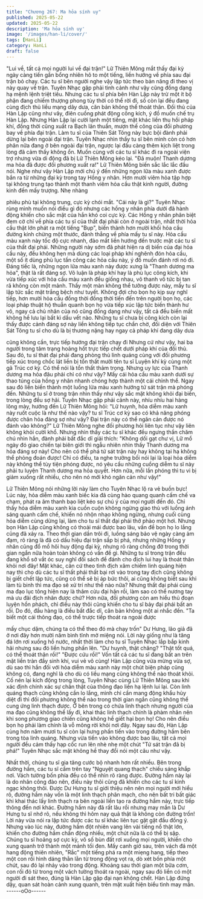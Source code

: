 ```yaml
---
title: "Chương 267: Ma hỏa sính uy"
published: 2025-05-22
updated: 2025-05-22
description: 'Ma hỏa sính uy'
image: '/images/han-li/cover/'
tags: [HanLi]
category: HanLi
draft: false
---
```


"Lui về, tất cả mọi người lui về đại trận!" Lữ Thiên Mông mắt thấy
đại kỳ ngày càng tiến gần bổng nhiên hô to một tiếng, liền hướng
về phía sau đại trận bỏ chạy.
Các tu sĩ bên người nghe vậy lập tức theo bản năng đi theo vị này
quay về trận.
Tuyên Nhạc gặp phải tình cảnh như vậy cũng đồng dạng hạ mệnh
lệnh triệt tiêu.
Nhưng các tu sĩ phía bên Hàn Lập này trừ một ít bộ phận đang
chiếm thượng phong tùy thời có thể rời đi, số còn lại đều đang
cùng địch thủ liều mạng dây dưa, căn bản không thể thoát thân.
Đối thủ của Hàn Lập cũng như vây, điên cuồng phát động công
kích, ý đồ muốn chế trụ Hàn Lập.
Nhưng Hàn Lập lại cười lạnh một tiếng, mặt khác liền thu hồi
pháp khí, đồng thời cũng xuất ra Bạch lân thuẩn, mượn thế công
của đối phương bay về phía đại trận. Làm tu sĩ của Thiên Sát
Tông này bực bội đành phải dừng lại bên ngoài đại trận.
Tuyên Nhạc nhìn thấy tu sĩ bên mình còn có hơn phân nữa đang
ở bên ngoài đại trận, ngược lại đấu càng thêm kịch liệt trong lòng
đã cảm thấy không ổn. Muốn cùng với các tu sĩ khác đi ra ngoài
viện trợ nhưng vừa di động đã bị Lữ Thiên Mông kéo lại.
"Đã muộn! Thanh dương ma hỏa đã được đối phương xuất ra!"
Lữ Thiên Mông biến sắc lắc lắc đầu nói.
Nghe như vậy Hàn Lập mới chú ý đến những ngọn lữa màu xanh
được bắn ra từ những đại kỳ trong tay Hồng y nhân. Hơn mười
viêm hỏa tập hợp tại không trung tạo thành một thanh viêm hỏa
cầu thật kinh người, đường kinh đến mấy trượng. Nhẹ nhàng

phiêu phù tại không trung, cực kỳ chói mắt.
"Cái này là gì?"
Tuyên Nhạc rùng mình muốn nói điều gì đó nhưng các hồng y
nhân phía dưới đã hành động khiến cho sắc mặt của hắn khó coi
cực kỳ.
Các Hồng y nhân phân biệt đem cờ chỉ về phía các tu sĩ của thất
đại phái còn ở ngoài trận, nhất thời hỏa cầu thật lớn phát ra một
tiếng "Bụp", biến thành hơn mười khối hỏa cầu đường kính chừng
một thước, đánh thẳng về phía mấy tu sĩ này.
Hỏa cầu màu xanh này tốc độ cực nhanh, đảo mắt liền hướng
đến trước mặt các tu sĩ của thất đại phái.
Những người này sớm đã phát hiện ra dị biến của đại hỏa cầu
này, đều không hẹn mà dùng các loại pháp khí nghênh đón hỏa
cầu, một số ít dùng phù lục tấn công các hỏa cầu này, ý đồ muốn
đánh rơi nó đi.
Đáng tiếc là, những ngọn lửa màu xanh này được xưng là "Thanh
dương ma hỏa", thật là rất đáng sợ.
Vô luận là pháp khí hay là phù lục công kích, khi vừa tiếp xúc với
hỏa cầu màu xanh đều giống nhau, vô thanh vô tức bị tan rã
không còn một mảnh.
Thấy một màn không thể tưởng được này, mấy tu sĩ lập tức sắc
mặt trắng bệch như tuyết.
Không đợi cho bọn họ kịp suy nghĩ tiếp, hơn mười hỏa cầu đồng
thời đồng thời tiến đến trên người bọn họ, các loại pháp thuật hộ
thuẫn quanh bọn họ vừa tiếp xúc lập tức biến thành hư vô, ngay
cả chủ nhân của nó cũng đồng dạng như vậy, tất cả đều biến mất
không hề lưu lại bất kì dấu vết nào.
Những tu sĩ chưa bị công kích còn lại thấy được cảnh đáng sợ
này liền không tiếp tục chần chờ, đối diện với Thiên Sát Tông tu sĩ
cho dù là bị thương nặng hay ngay cả pháp khí đang dây dưa

cũng không cần, trực tiếp hướng đại trận chạy đi
Nhưng cứ như vậy, hai ba người trong tâm trạng hoảng hốt trực
tiếp chết dưới pháp khí của đối thủ.
Sau đó, tu sĩ thát đại phái đang phòng thủ linh quáng cùng với đối
phương tiếp xúc trong chốc lát liền bị tổn thất mười tên tu sĩ
Luyện khí kỳ cùng một gã Trúc cơ kỳ. Có thể nói là tổn thất thảm
trọng.
Nhưng uy lực của Thanh dương ma hỏa đâu phải chỉ có như
vậy?
Mấy cái hỏa cầu màu xanh dưới sự thao túng của hồng y nhân
nhanh chóng hợp thành một cái chỉnh thể. Ngay sau đó liền biến
thành một luồng lửa màu xanh hướng tứ sát trận mà phóng đến.
Những tu sĩ ở trong trận nhìn thấy như vậy sắc mặt không khỏi
đại biến, trong lòng đều sợ hãi.
Tuyên Nhạc gặp phải cảnh này, nhíu nhíu hai hàng lông mày,
hướng đến Lữ Thiên Mông hỏi:
"Lữ huynh, hỏa diễm màu xanh này ruốt cuộc là như thế nào vậy?
tu sĩ Trúc cơ kỳ sao có khả năng phóng được chân hỏa đáng sợ
như vậy? Đại trận này có thể ngăn cản được nó đánh vào
không?"
Lữ Thiên Mông nghe đối phương hỏi liên tục như vậy liên không
khỏi cười khổ. Nhưng nhìn thấy các tu sĩ khác đều ngưng thần
chăm chú nhìn hắn, đành phải bất đắc dĩ giải thích:
"Không dối gạt chư vị, Lữ mổ ngày đó giao chiến tại biên giới thì
ngẫu nhiên nhìn thấy Thanh dương ma hỏa đáng sợ này! Cho nên
có thể phá tứ sát trận này hay không tại hạ không thể phỏng đoán
được! Chỉ có điều, ta nghe trưởng bối nói lại là loại hỏa diễm này
không thể tùy tiện phóng được, nó yêu cầu những cuồng diễm tu
sĩ này phải tu luyện Thanh dương ma hỏa quyết. Hơn nữa, mỗi
lần phóng thì tu vi bị giảm xuống rất nhiều, cho nên nó mới khó
ngăn cản như vậy!"

Lữ Thiên Mông nói những lời này làm cho Tuyên Nhạc lộ ra vẻ
buồn bực!
Lúc này, hỏa diễm màu xanh biếc kia đã cùng hào quang quanh
cấm chế va chạm, phát ra âm thanh bạo liệt kéo sự chú ý của mọi
người đến đó.
Chỉ thấy hỏa diễm màu xanh kia cuồn cuộn không ngừng giao thủ
với luồng ánh sáng quanh cấm chế, khiến nó nhộn nhạo không
ngừng, nhưng cuối cùng hỏa diễm cùng dừng lại, làm cho tu sĩ
thất đại phái thở phào một hơi.
Nhưng bọn Hàn Lập cũng không có thoải mái được bao lâu, vấn
đề bọn họ lo lắng cũng đã xảy ra.
Theo thời gian dần trôi đi, luồng sáng bảo vệ ngày càng ảm đạm,
rõ ràng là đã có dấu hiệu đại trận sắp bị phá, nhưng những Hồng
y nhân cũng đổ mồ hôi huy động đại kỳ, nhưng rõ ràng chống đở
trong thời gian ngắn nữa hoàn toàn không có vấn đề gì.
Những tu sĩ trong trận đều đang khổ sở vắt óc suy nghĩ đối sách
để đánh cho địch lui hay là thoát thân khỏi nơi đây!
Mặt khác, căn cứ theo tình địch xâm chiếm linh quáng hiện nay
thì cho dù các tu sĩ thất phái thất bại rơi vào trong tay địch cũng
không bị giết chết lập tức, cũng có thể sẽ bị áp bức thôi, ai cũng
không biết sau khi làm tù binh thì ma đạo sẽ xử trí như thế nào
nữa?
Nhưng thất đại phái cùng ma đạo lục tông hiện nay là thâm cừu
đại hận rồi, làm sao có thể nương tay mà ưu đãi địch nhân được
chứ? Hơn nữa, đối phương còn am hiểu thủ đoạn luyện hồn
phách, chỉ điều này thôi cũng khiến cho tu sĩ bảy đại phái bất an
rồi.
Do đó, đầu hàng là điều bất đắc dĩ, căn bản không một ai nhắc
đến.
"Ta biết một cái thông đạo, có thể trược tiếp thoát ra ngoài được

mấy chục dặm, chúng ta có thể theo đó mà chạy trốn" Dư Hưng,
lão giả đã ở nơi đây hơn mười năm bình tĩnh mở miệng nói.
Lời này giống như là tăng đá lớn rơi xuống hồ nước, nhất thời
làm cho tu sĩ Tuyên Nhạc lắp bắp kinh hãi nhưng sau đó liền
hưng phấn lên.
"Dư huynh, thật chăng?
"Thật tốt quá, có thể thoát thân rồi!"
"Được cứu rồi!"
Vốn tất cả các tu sĩ đang bất an trên mặt liền tràn đầy sinh khí, vui
vẻ vô cùng!
Hàn Lập cũng vừa mừng vừa sợ, dù sao thì hắn đối với hỏa diễm
màu xanh này một chút biện pháp cũng không có, đang nghĩ là
cho dù có liều mạng cũng không thể nào thoát khỏi.
Cố nén lại kích động trong lòng, Tuyên Nhạc cùng Lữ Thiên Mông
sau khi xác định chính xác sự chân thật của thông đạo liền hạ
lệnh lui lại.
Còn linh quáng thạch cũng không cần lo lắng, mình chỉ cần mang
động khẩu hủy diệt đi thì đối phương không thể nào trong thời
gian ngắn cũng không thể cung ứng linh thạch được. Ở bên trong
có chứa linh thạch nhưng người của ma đạo cũng không thể lấy
đi, khai thác linh thạch chính là phàm nhân nên khi song phương
giao chiến cũng không hề giết hại bọn họ!
Cho nên điều bọn họ phải làm chính là vỗ mông rời khỏi nơi đây.
Ngay sau đó, Hàn Lập cùng hơn năm mươi tu sĩ còn lại hưng
phấn tiến vào trong đường hầm bên trong tòa linh quáng. Nhưng
vừa tiến vào không được bao lâu, tất cả mọi người đều cảm thấy
hạp cốc run lên nhè nhẹ một chút
"Tứ sát trận đã bị phá!" Tuyên Nhạc sắc mặt không hề thay đổi
nói một câu như vậy.

Nhất thời, chúng tu sĩ gia tăng cước bộ nhanh hơn rất nhiều.
Bên trong đường hầm, các tu sĩ cầm trên tay "Nguyệt quang
thạch" chiếu sáng khắp nơi. Vách tường bốn phía đều có thể nhìn
rõ ràng được. Đường hầm này lại là do nhân công đào nên, điều
này thôi cũng đã khiến cho các tu sĩ kinh ngạc không thôi.
Được Dư Hưng tu sĩ giới thiệu nên nên mọi người mới hiểu rõ,
đường hầm này vốn là một linh thạch phân mạch, cho nên bất tri
bất giác khi khai thác lấy linh thạch ra bên ngoài liền tạo ra đường
hầm này, trực tiếp thông đến nơi khác.
Đường hầm này đã rất lâu rồi nhưng may mắn là Dư Hưng tu sĩ
nhớ rõ, nếu không thì hôm nay quả thật là không còn đường trốn!
Lời này vừa nói ra lập tức được các tu sĩ khác liên tục gật gật đầu
đồng ý.
Nhưng vào lúc này, đường hầm đột nhiên vang lên vài tiếng nổ
thật lớn, khiến cho đường hầm chấn động nhiều, một chút nữa là
có thể bị sập.
Chúng tu sĩ hoảng sợ cực kỳ, vô số bùn đất rơi xuống mọi người,
khiến cho xung quanh trở thành một mảnh tối đen.
Mấy canh giờ sau, trên vách đá một hang động thiên nhiên, "Rắc"
một tiếng phá ra một miẹng hang, tiếp theo một con rối hình dáng
thằn lằn từ trong động vọt ra, dò xét bốn phía một chút, sau đó lại
nhảy vào trong động.
Khoảng sau thời gian một bữa cơm, con rối đó từ trong một vách
tường thoát ra ngoài, ngay sau đó liền có một người đi sát theo,
đúng là Hàn Lập gặp đại nạn không chết.
Hàn Lập đứng dậy, quan sát hoàn cảnh xung quanh, trên mặt
xuất hiện biểu tình may mắn.
------oOo------
